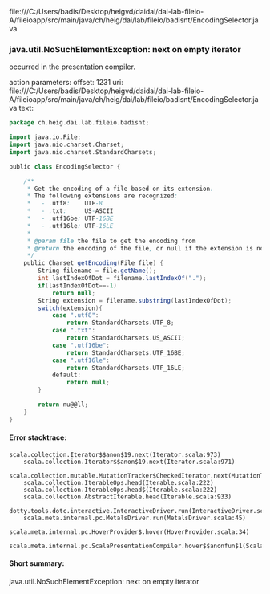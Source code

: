 file:///C:/Users/badis/Desktop/heigvd/daidai/dai-lab-fileio-A/fileioapp/src/main/java/ch/heig/dai/lab/fileio/badisnt/EncodingSelector.java
### java.util.NoSuchElementException: next on empty iterator

occurred in the presentation compiler.

action parameters:
offset: 1231
uri: file:///C:/Users/badis/Desktop/heigvd/daidai/dai-lab-fileio-A/fileioapp/src/main/java/ch/heig/dai/lab/fileio/badisnt/EncodingSelector.java
text:
```scala
package ch.heig.dai.lab.fileio.badisnt;

import java.io.File;
import java.nio.charset.Charset;
import java.nio.charset.StandardCharsets;

public class EncodingSelector {

    /**
     * Get the encoding of a file based on its extension.
     * The following extensions are recognized:
     *   - .utf8:    UTF-8
     *   - .txt:     US-ASCII
     *   - .utf16be: UTF-16BE
     *   - .utf16le: UTF-16LE
     * 
     * @param file the file to get the encoding from
     * @return the encoding of the file, or null if the extension is not recognized
     */
    public Charset getEncoding(File file) {
        String filename = file.getName();
        int lastIndexOfDot = filename.lastIndexOf(".");
        if(lastIndexOfDot==-1)
            return null;
        String extension = filename.substring(lastIndexOfDot);
        switch(extension){
            case ".utf8":
                return StandardCharsets.UTF_8;
            case ".txt":
                return StandardCharsets.US_ASCII;
            case ".utf16be":
                return StandardCharsets.UTF_16BE;
            case ".utf16le":
                return StandardCharsets.UTF_16LE;
            default:
                return null;    
        }

        return nu@@ll;
    }
}
```



#### Error stacktrace:

```
scala.collection.Iterator$$anon$19.next(Iterator.scala:973)
	scala.collection.Iterator$$anon$19.next(Iterator.scala:971)
	scala.collection.mutable.MutationTracker$CheckedIterator.next(MutationTracker.scala:76)
	scala.collection.IterableOps.head(Iterable.scala:222)
	scala.collection.IterableOps.head$(Iterable.scala:222)
	scala.collection.AbstractIterable.head(Iterable.scala:933)
	dotty.tools.dotc.interactive.InteractiveDriver.run(InteractiveDriver.scala:168)
	scala.meta.internal.pc.MetalsDriver.run(MetalsDriver.scala:45)
	scala.meta.internal.pc.HoverProvider$.hover(HoverProvider.scala:34)
	scala.meta.internal.pc.ScalaPresentationCompiler.hover$$anonfun$1(ScalaPresentationCompiler.scala:329)
```
#### Short summary: 

java.util.NoSuchElementException: next on empty iterator